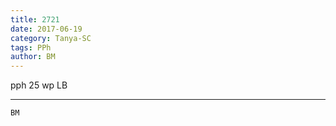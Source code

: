```yaml
---
title: 2721
date: 2017-06-19
category: Tanya-SC
tags: PPh
author: BM
---
```


pph 25 wp LB

---



`BM`

